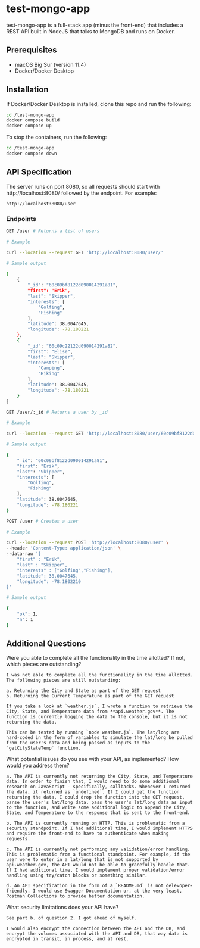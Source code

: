 # test-mongo-app

test-mongo-app is a full-stack app (minus the front-end) that includes a REST API built in NodeJS that talks to MongoDB and runs on Docker.

## Prerequisites

- macOS Big Sur (version 11.4)
- Docker/Docker Desktop

## Installation

If Docker/Docker Desktop is installed, clone this repo and run the following:

```bash
cd /test-mongo-app
docker compose build
docker compose up
```

To stop the containers, run the following:

```bash
cd /test-mongo-app
docker compose down
```

## API Specification

The server runs on port 8080, so all requests should start with http://localhost:8080/ followed by the endpoint. For example:

`http://localhost:8080/user`

### Endpoints

```bash
GET /user # Returns a list of users

# Example

curl --location --request GET 'http://localhost:8080/user/'

# Sample output

[
    {
        "_id": "60c09bf8122d090014291a81",
        "first": "Erik",
        "last": "Skipper",
        "interests": [
            "Golfing",
            "Fishing"
        ],
        "latitude": 38.0047645,
        "longitude": -78.180221
    },
    {
        "_id": "60c09c22122d090014291a82",
        "first": "Elise",
        "last": "Skipper",
        "interests": [
            "Camping",
            "Hiking"
        ],
        "latitude": 38.0047645,
        "longitude": -78.180221
    }
]
```
```bash
GET /user/:_id # Returns a user by _id

# Example

curl --location --request GET 'http://localhost:8080/user/60c09bf8122d090014291a81'

# Sample output

{
    "_id": "60c09bf8122d090014291a81",
    "first": "Erik",
    "last": "Skipper",
    "interests": [
        "Golfing",
        "Fishing"
    ],
    "latitude": 38.0047645,
    "longitude": -78.180221
}
```
```bash
POST /user # Creates a user

# Example

curl --location --request POST 'http://localhost:8080/user' \
--header 'Content-Type: application/json' \
--data-raw '{
    "first" : "Erik",
    "last" : "Skipper",
    "interests" : ["Golfing","Fishing"],
    "latitude": 38.0047645,
    "longitude": -78.1802210
}'

# Sample output

{
    "ok": 1,
    "n": 1
}
```

## Additional Questions

Were you able to complete all the functionality in the time allotted? If not, which pieces are outstanding?

```
I was not able to complete all the functionality in the time allotted. The following pieces are still outstanding:

a. Returning the City and State as part of the GET request
b. Returning the Current Temperature as part of the GET request

If you take a look at `weather.js`, I wrote a function to retrieve the City, State, and Temperature data from **api.weather.gov**. The function is currently logging the data to the console, but it is not returning the data.

This can be tested by running `node weather.js`. The lat/long are hard-coded in the form of variables to simulate the lat/long be pulled from the user's data and being passed as inputs to the `getCityStateTemp` function.
```

What potential issues do you see with your API, as implemented? How would you address them?

```
a. The API is currently not returning the City, State, and Temperature data. In order to finish that, I would need to do some additional research on JavaScript - specifically, callbacks. Whenever I returned the data, it returned as `undefined`. If I could get the function returning the data, I could drop the function into the GET request, parse the user's lat/long data, pass the user's lat/long data as input to the function, and write some additional logic to append the City, State, and Temperature to the response that is sent to the front-end.

b. The API is currently running on HTTP. This is problematic from a security standpoint. If I had additional time, I would implement HTTPS and require the front-end to have to authenticate when making requests. 

c. The API is currently not performing any validation/error handling. This is problematic from a functional standpoint. For example, if the user were to enter in a lat/long that is not supported by api.weather.gov, the API would not be able to gracefully handle that. If I had additional time, I would implement proper validation/error handling using try/catch blocks or something similar.

d. An API specification in the form of a `README.md` is not delevoper-friendly. I would use Swagger Documentation or, at the very least, Postman Collections to provide better documentation.
```

What security limitations does your API have?

```
See part b. of question 2. I got ahead of myself.

I would also encrypt the connection between the API and the DB, and encrypt the volumes associated with the API and DB, that way data is encrypted in transit, in process, and at rest.
```